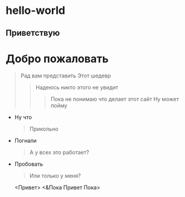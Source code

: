 # hello-world
Приветствую
-----------
Добро пожаловать
================
>Рад вам представить
>Этот шедевр
>>Надеюсь никто этого не увидит
>>>Пока не понимаю что делает этот сайт
>Ну может пойму

+ Ну что
    >Прикольно
+ Погнали
    >А у всех это работает?
+ Пробовать
    >Или только у меня?

    <Привет>
    <&Пока
    Привет
    Пока>
